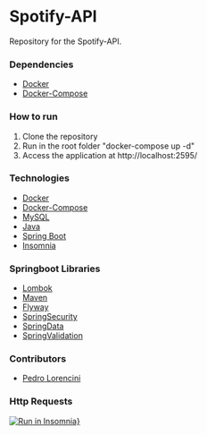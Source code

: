 # Spotify-API

Repository for the Spotify-API.


### Dependencies

- [Docker](https://docs.docker.com/install/)
- [Docker-Compose](https://docs.docker.com/compose/install/linux/)

### How to run

1. Clone the repository
2. Run in the root folder "docker-compose up -d"
3. Access the application at http://localhost:2595/


### Technologies

- [Docker](https://www.docker.com/)
- [Docker-Compose](https://docs.docker.com/compose/)
- [MySQL](https://www.mysql.com/)
- [Java](https://www.java.com/pt_BR/)
- [Spring Boot](https://spring.io/projects/spring-boot)
- [Insomnia](https://insomnia.rest/)

### Springboot Libraries
- [Lombok](https://projectlombok.org/)
- [Maven](https://maven.apache.org/)
- [Flyway](https://flywaydb.org/)
- [SpringSecurity](https://spring.io/projects/spring-security)
- [SpringData](https://spring.io/projects/spring-data)
- [SpringValidation](https://spring.io/guides/gs/validating-form-input/)


### Contributors

- [Pedro Lorencini](https://www.linkedin.com/in/pedrofavarao/)

### Http Requests

[![Run in Insomnia}](https://insomnia.rest/images/run.svg)](https://insomnia.rest/run/?label=Spotify%20-%20API&uri=https%3A%2F%2Fraw.githubusercontent.com%2FPedroFavaraoSocin%2Fspotify-api%2Fmaster%2FInsomnia_Spotify_API_Import.json)
